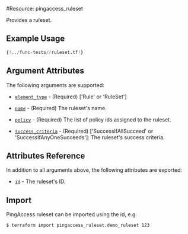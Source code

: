 #Resource: pingaccess_ruleset

Provides a ruleset.

## Example Usage
```terraform
{!../func-tests//ruleset.tf!}
```

## Argument Attributes

The following arguments are supported:

- [`element_type`](#element_type) - (Required) ['Rule' or 'RuleSet']

- [`name`](#name) - (Required) The ruleset's name.

- [`policy`](#policy) - (Required) The list of policy ids assigned to the ruleset.

- [`success_criteria`](#success_criteria) - (Required) ['SuccessIfAllSucceed' or 'SuccessIfAnyOneSucceeds']: The ruleset's success criteria.

## Attributes Reference

In addition to all arguments above, the following attributes are exported:

- [`id`](#id) - The ruleset's ID.

## Import

PingAccess ruleset can be imported using the id, e.g.

```
$ terraform import pingaccess_ruleset.demo_ruleset 123
```
